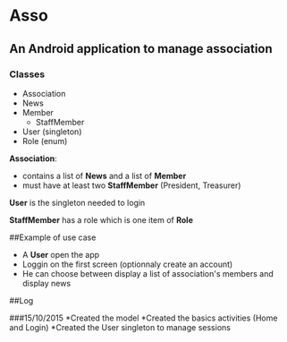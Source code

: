 # Asso
## An Android application to manage association

### Classes

* Association
* News
* Member
  * StaffMember
* User (singleton)
* Role (enum)

**Association**:

* contains a list of **News** and a list of **Member**
* must have at least two **StaffMember** (President, Treasurer)

**User** is the singleton needed to login

**StaffMember** has a role which is one item of **Role**

##Example of use case

* A **User** open the app
* Loggin on the first screen (optionnaly create an account)
* He can choose between display a list of association's members and display news



##Log

###15/10/2015
	*Created the model 
	*Created the basics activities (Home and Login)
	*Created the User singleton to manage sessions